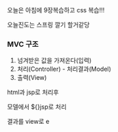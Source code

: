 오늘은 아침에 9장복습하고
css 복습!!!

오늘진도는 스프링 깔기 할거같당


### MVC 구조

1. 넘겨받은 값을 가져온다(입력)
2. 처리(Controller) - 처리결과(Model)
3. 출력(View)

html과 jsp로 처리후

모델에서 ${}jsp로 처리

결과를 view로 e
<!--stackedit_data:
eyJoaXN0b3J5IjpbLTIwMzUwOTc4NDYsLTIwNTIyODQ3NDVdfQ
==
-->